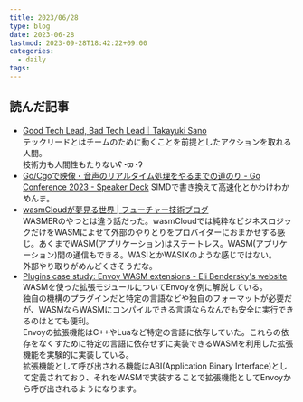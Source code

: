 ```yaml
---
title: 2023/06/28
type: blog
date: 2023-06-28
lastmod: 2023-09-28T18:42:22+09:00
categories:
  - daily
tags:
---
```


## 読んだ記事

- [Good Tech Lead, Bad Tech Lead｜Takayuki Sano](https://note.com/ypponatoz/n/n3def2a796f4e)  
  テックリードとはチームのために動くことを前提としたアクションを取れる人間。  
  技術力も人間性もたりないʕ◔ϖ◔ʔ  
- [Go/Cgoで映像・音声のリアルタイム処理をやるまでの道のり - Go Conference 2023 - Speaker Deck](https://speakerdeck.com/octu0/cgodeying-xiang-yin-sheng-noriarutaimuchu-li-woyarumadenodao-nori?slide=62)
  SIMDで書き換えて高速化とかわけわかめんま。
- [wasmCloudが夢見る世界 | フューチャー技術ブログ](https://future-architect.github.io/articles/20230619b/)  
  WASMERのやつとは違う話だった。wasmCloudでは純粋なビジネスロジックだけをWASMによせて外部のやりとりをプロバイダーにおまかせする感じ。あくまでWASM(アプリケーション)はステートレス。WASM(アプリケーション)間の通信もできる。WASIとかWASIXのような感じではない。  
  外部やり取りがめんどくさそうだな。  
- [Plugins case study: Envoy WASM extensions - Eli Bendersky's website](https://eli.thegreenplace.net/2023/plugins-case-study-envoy-wasm-extensions/)  
  WASMを使った拡張モジュールについてEnvoyを例に解説している。  
  独自の機構のプラグインだと特定の言語などや独自のフォーマットが必要だが、WASMならWASMにコンパイルできる言語ならなんでも安全に実行できるのはとても便利。  
  Envoyの拡張機能はC++やLuaなど特定の言語に依存していた。これらの依存をなくすために特定の言語に依存せずに実装できるWASMを利用した拡張機能を実験的に実装している。  
  拡張機能として呼び出される機能はABI(Application Binary Interface)として定義されており、それをWASMで実装することで拡張機能としてEnvoyから呼び出されるようになります。  
